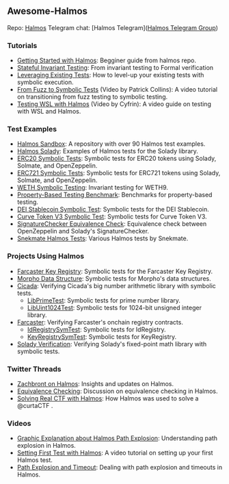 ## Awesome-Halmos

Repo: [Halmos](https://github.com/a16z/halmos/)
Telegram chat: [Halmos Telegram]([Halmos Telegram Group](https://t.me/+4UhzHduai3MzZmUx))

### Tutorials
- [Getting Started with Halmos](https://github.com/a16z/halmos/blob/main/docs/getting-started.md): Begginer guide from halmos repo.
- [Stateful Invariant Testing](https://a16zcrypto.com/posts/article/implementing-stateful-invariant-testing-with-halmos/): From invariant testing to Formal verification
- [Leveraging Existing Tests](https://a16zcrypto.com/posts/article/symbolic-testing-with-halmos-leveraging-existing-tests-for-formal-verification/): How to level-up your existing tests with symbolic execution.
- [From Fuzz to Symbolic Tests](https://www.youtube.com/watch?v=pjwYr97Q-Ok) (Video by Patrick Collins): A video tutorial on transitioning from fuzz testing to symbolic testing.
- [Testing WSL with Halmos](https://updraft.cyfrin.io/courses/formal-verification/math-masters/halmos-wsl?lesson_format=video) (Video by Cyfrin): A video guide on testing with WSL and Halmos.

### Test Examples
- [Halmos Sandbox](https://github.com/karmacoma-eth/halmos-sandbox/): A repository with over 90 Halmos test examples.
- [Halmos Solady](https://github.com/zobront/halmos-solady): Examples of Halmos tests for the Solady library.
- [ERC20 Symbolic Tests](https://github.com/a16z/halmos/tree/main/examples/tokens/ERC20): Symbolic tests for ERC20 tokens using Solady, Solmate, and OpenZeppelin.
- [ERC721 Symbolic Tests](https://github.com/a16z/halmos/tree/main/examples/tokens/ERC721): Symbolic tests for ERC721 tokens using Solady, Solmate, and OpenZeppelin.
- [WETH Symbolic Testing](https://github.com/horsefacts/weth-invariant-testing/blob/main/test/WETH9.symbolic.t.sol): Invariant testing for WETH9.
- [Property-Based Testing Benchmark](https://github.com/aviggiano/property-based-testing-benchmark): Benchmarks for property-based testing.
- [DEI Stablecoin Symbolic Test](https://github.com/a16z/halmos/blob/main/examples/tokens/ERC20/test/DEIStablecoin.t.sol): Symbolic tests for the DEI Stablecoin.
- [Curve Token V3 Symbolic Test](https://github.com/a16z/halmos/blob/main/examples/tokens/ERC20/test/CurveTokenV3.t.sol): Symbolic tests for Curve Token V3.
- [SignatureChecker Equivalence Check](https://github.com/devtooligan/provesigchecker/blob/main/test/test.sol): Equivalence check between OpenZeppelin and Solady's SignatureChecker.
- [Snekmate Halmos Tests](https://github.com/pcaversaccio/snekmate/tree/main/test): Various Halmos tests by Snekmate.

### Projects Using Halmos
- [Farcaster Key Registry](https://github.com/farcasterxyz/contracts/blob/e56b5765ca28a7df149fb434315df0188a6ab14a/test/KeyRegistry/KeyRegistry.st.sol): Symbolic tests for the Farcaster Key Registry.
- [Morpho Data Structure](https://github.com/morpho-org/morpho-data-structures/blob/7f40c102e6bb852746d0d3c2f97ac3f39dae3c9c/test/TestLogarithmicBuckets.t.sol#L121-L182): Symbolic tests for Morpho's data structures.
- [Cicada](https://github.com/a16z/cicada): Verifying Cicada's big number arithmetic library with symbolic tests.
  - [LibPrimeTest](https://github.com/a16z/cicada/blob/c4dde7737778df759172ecdf7b4b044c60ce1f09/test/LibPrime.t.sol#L220-L232): Symbolic tests for prime number library.
  - [LibUint1024Test](https://github.com/a16z/cicada/blob/c4dde7737778df759172ecdf7b4b044c60ce1f09/test/LibUint1024.t.sol#L222-L245): Symbolic tests for 1024-bit unsigned integer library.
- [Farcaster](https://github.com/farcasterxyz/contracts): Verifying Farcaster's onchain registry contracts.
  - [IdRegistrySymTest](https://github.com/farcasterxyz/contracts/blob/e56b5765ca28a7df149fb434315df0188a6ab14a/test/IdRegistry/IdRegistry.st.sol): Symbolic tests for IdRegistry.
  - [KeyRegistrySymTest](https://github.com/farcasterxyz/contracts/blob/e56b5765ca28a7df149fb434315df0188a6ab14a/test/KeyRegistry/KeyRegistry.st.sol): Symbolic tests for KeyRegistry.
- [Solady Verification](https://github.com/zobront/halmos-solady): Verifying Solady's fixed-point math library with symbolic tests.

### Twitter Threads
- [Zachbront on Halmos](https://x.com/zachobront/status/1633906650514898947): Insights and updates on Halmos.
- [Equivalence Checking](https://x.com/daejunpark/status/1744788041078829432): Discussion on equivalence checking in Halmos.
- [Solving Real CTF with Halmos](https://x.com/0xkarmacoma/status/1632551527729758208?s=12&t=FF8FHzY8myIvLlgyCS0FXQ): How Halmos was used to solve a @curtaCTF .

### Videos
- [Graphic Explanation about Halmos Path Explosion](https://www.youtube.com/watch?v=GFCjG5KOetM): Understanding path explosion in Halmos.
- [Setting First Test with Halmos](https://updraft.cyfrin.io/courses/formal-verification/math-masters/halmos?lesson_format=video): A video tutorial on setting up your first Halmos test.
- [Path Explosion and Timeout](https://updraft.cyfrin.io/courses/formal-verification/math-masters/halmos-mulwadup?lesson_format=video): Dealing with path explosion and timeouts in Halmos.
